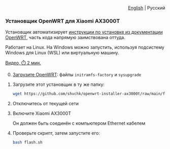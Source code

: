<p align="right"><a href="..#readme">English</a> | Русский</p>


### Установщик OpenWRT для Xiaomi AX3000T

Установщик автоматизирует [инструкции по установке из документации OpenWRT](https://openwrt.org/inbox/toh/xiaomi/ax3000t#installation), часть кода напрямую заимствована оттуда.

Работает на Linux. На Windows можно запустить, используя подсистему Windows для Linux (WSL) или виртуальную машину.

[Видео, ⏱️ 2 мин.](https://youtu.be/FMnWNaDLeDU)


0. [Загрузите OpenWRT](https://firmware-selector.openwrt.org/?target=mediatek/filogic&id=xiaomi_mi-router-ax3000t): файлы `initramfs-factory` и `sysupgrade`

1. Загрузите этот установщик в ту же папку:

    ```sh
    wget https://github.com/shvchk/openwrt-installer-ax3000t/raw/main/flash.sh
    ```

2. Отключитесь от текущей сети

3. Включите Xiaomi AX3000T

    Он должен быть соединён с компьютером Ethernet кабелем

4. Проверьте скрипт, затем запустите его:

    ```sh
    bash flash.sh
    ```
